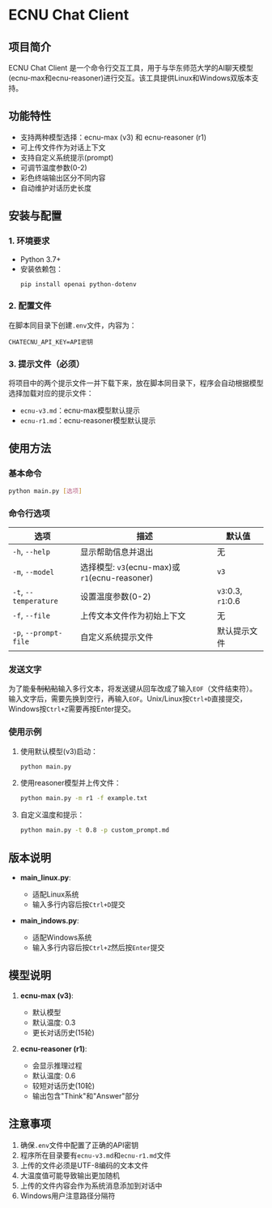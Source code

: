 # ECNU Chat Client

## 项目简介

ECNU Chat Client 是一个命令行交互工具，用于与华东师范大学的AI聊天模型(ecnu-max和ecnu-reasoner)进行交互。该工具提供Linux和Windows双版本支持。

## 功能特性

- 支持两种模型选择：ecnu-max (v3) 和 ecnu-reasoner (r1)
- 可上传文件作为对话上下文
- 支持自定义系统提示(prompt)
- 可调节温度参数(0-2)
- 彩色终端输出区分不同内容
- 自动维护对话历史长度

## 安装与配置

### 1. 环境要求

- Python 3.7+
- 安装依赖包：
  ```
  pip install openai python-dotenv
  ```

### 2. 配置文件

在脚本同目录下创建`.env`文件，内容为：
```
CHATECNU_API_KEY=API密钥
```

### 3. 提示文件（必须）

将项目中的两个提示文件一并下载下来，放在脚本同目录下，程序会自动根据模型选择加载对应的提示文件：
- `ecnu-v3.md`：ecnu-max模型默认提示
- `ecnu-r1.md`：ecnu-reasoner模型默认提示

## 使用方法

### 基本命令

```bash
python main.py [选项]
```

### 命令行选项

| 选项 | 描述 | 默认值 |
|------|------|--------|
| `-h`, `--help` | 显示帮助信息并退出 | 无 |
| `-m`, `--model` | 选择模型: `v3`(ecnu-max)或`r1`(ecnu-reasoner) | `v3` |
| `-t`, `--temperature` | 设置温度参数(0-2) | `v3`:0.3, `r1`:0.6 |
| `-f`, `--file` | 上传文本文件作为初始上下文 | 无 |
| `-p`, `--prompt-file` | 自定义系统提示文件 | 默认提示文件 |

### 发送文字

为了能~~复制粘贴~~输入多行文本，将发送键从回车改成了输入`EOF`（文件结束符）。输入文字后，需要先换到空行，再输入`EOF`。Unix/Linux按`Ctrl+D`直接提交，Windows按`Ctrl+Z`需要再按Enter提交。

### 使用示例

1. 使用默认模型(v3)启动：
   ```bash
   python main.py
   ```

2. 使用reasoner模型并上传文件：
   ```bash
   python main.py -m r1 -f example.txt
   ```

3. 自定义温度和提示：
   ```bash
   python main.py -t 0.8 -p custom_prompt.md
   ```

## 版本说明

- **main_linux.py**:
  - 适配Linux系统
  - 输入多行内容后按`Ctrl+D`提交

- **main_indows.py**:
  - 适配Windows系统
  - 输入多行内容后按`Ctrl+Z`然后按`Enter`提交

## 模型说明

1. **ecnu-max (v3)**:
   - 默认模型
   - 默认温度: 0.3
   - 更长对话历史(15轮)

2. **ecnu-reasoner (r1)**:
   - 会显示推理过程
   - 默认温度: 0.6
   - 较短对话历史(10轮)
   - 输出包含"Think"和"Answer"部分

## 注意事项

1. 确保`.env`文件中配置了正确的API密钥
2. 程序所在目录要有`ecnu-v3.md`和`ecnu-r1.md`文件
3. 上传的文件必须是UTF-8编码的文本文件
4. 大温度值可能导致输出更加随机
5. 上传的文件内容会作为系统消息添加到对话中
6. Windows用户注意路径分隔符
